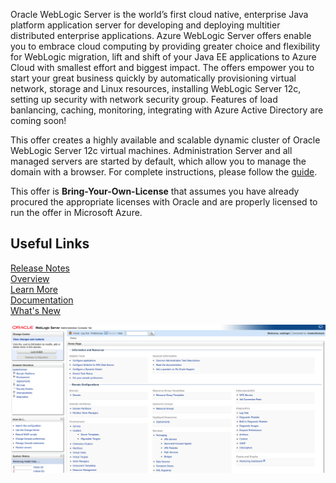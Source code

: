 Oracle WebLogic Server is the world’s first cloud native, enterprise Java platform application server for developing and deploying multitier distributed enterprise applications. Azure WebLogic Server offers enable you to embrace cloud computing by providing greater choice and flexibility for WebLogic migration, lift and shift of your Java EE applications to Azure Cloud with smallest effort and biggest impact. The offers empower you to start your great business quickly by automatically provisioning virtual network, storage and Linux resources, installing WebLogic Server 12c, setting up security with network security group. Features of load banlancing, caching, monitoring, integrating with Azure Active Directory are coming soon!   

This offer creates a highly available and scalable dynamic cluster of Oracle WebLogic Server 12c virtual machines. Administration Server and all managed servers are started by default, which allow you to manage the domain with a browser. For complete instructions, please follow the [guide](https://docs.oracle.com/en/middleware/fusion-middleware/weblogic-server/12.2.1.4/wlazu/get-started-oracle-weblogic-server-microsoft-azure-iaas.html#GUID-E0B24A45-F496-4509-858E-103F5EBF67A7).  

This offer is  **Bring-Your-Own-License** that assumes you have already procured the appropriate licenses with Oracle and are properly licensed to run the offer in Microsoft Azure.  

## Useful Links
[Release Notes](https://query.prod.cms.rt.microsoft.com/cms/api/am/binary/RE3TJ30)  
[Overview](https://www.oracle.com/middleware/weblogic/)  
[Learn More](https://www.oracle.com/middleware/technologies/weblogic.html)  
[Documentation](https://docs.oracle.com/middleware/12213/wls/index.html)  
[What's New](https://docs.oracle.com/middleware/12213/wls/NOTES/toc.htm)  

[![Video WebLogic Server on Azure IaaS](https://github.com/galiacheng/doc4contactme/blob/master/pictures/clusterdomain.png)](https://youtu.be/m7evI4lObcI "WebLogic Server on Azure IaaS - Click to Watch!")
